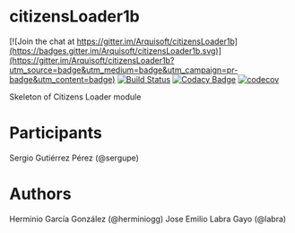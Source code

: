 # citizensLoader1b

[![Join the chat at https://gitter.im/Arquisoft/citizensLoader1b](https://badges.gitter.im/Arquisoft/citizensLoader1b.svg)](https://gitter.im/Arquisoft/citizensLoader1b?utm_source=badge&utm_medium=badge&utm_campaign=pr-badge&utm_content=badge)
[![Build Status](https://travis-ci.org/Arquisoft/citizensLoader1b.svg?branch=master)](https://travis-ci.org/Arquisoft/citizensLoader1b)
[![Codacy Badge](https://api.codacy.com/project/badge/Grade/e680327c40a44a6b8378a8171066e341)](https://www.codacy.com/app/jelabra/citizensLoader1b?utm_source=github.com&utm_medium=referral&utm_content=Arquisoft/citizensLoader1b&utm_campaign=badger)
[![codecov](https://codecov.io/gh/Arquisoft/citizensLoader1b/branch/master/graph/badge.svg)](https://codecov.io/gh/Arquisoft/citizensLoader1b)

Skeleton of Citizens Loader module

# Participants

Sergio Gutiérrez Pérez (@sergupe)

# Authors

Herminio García González (@herminiogg)
Jose Emilio Labra Gayo (@labra)
